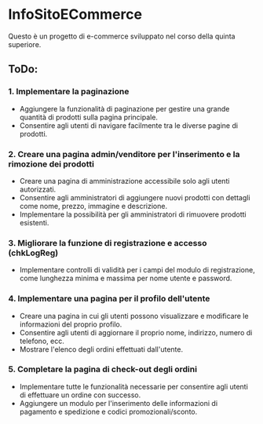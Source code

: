 # InfoSitoECommerce

Questo è un progetto di e-commerce sviluppato nel corso della quinta superiore.

## ToDo:

### 1. Implementare la paginazione
   - Aggiungere la funzionalità di paginazione per gestire una grande quantità di prodotti sulla pagina principale.
   - Consentire agli utenti di navigare facilmente tra le diverse pagine di prodotti.

### 2. Creare una pagina admin/venditore per l'inserimento e la rimozione dei prodotti
   - Creare una pagina di amministrazione accessibile solo agli utenti autorizzati.
   - Consentire agli amministratori di aggiungere nuovi prodotti con dettagli come nome, prezzo, immagine e descrizione.
   - Implementare la possibilità per gli amministratori di rimuovere prodotti esistenti.

### 3. Migliorare la funzione di registrazione e accesso (chkLogReg)
   - Implementare controlli di validità per i campi del modulo di registrazione, come lunghezza minima e massima per nome utente e password.

### 4. Implementare una pagina per il profilo dell'utente
   - Creare una pagina in cui gli utenti possono visualizzare e modificare le informazioni del proprio profilo.
   - Consentire agli utenti di aggiornare il proprio nome, indirizzo, numero di telefono, ecc.
   - Mostrare l'elenco degli ordini effettuati dall'utente.

### 5. Completare la pagina di check-out degli ordini
   - Implementare tutte le funzionalità necessarie per consentire agli utenti di effettuare un ordine con successo.
   - Aggiungere un modulo per l'inserimento delle informazioni di pagamento e spedizione e codici promozionali/sconto.

